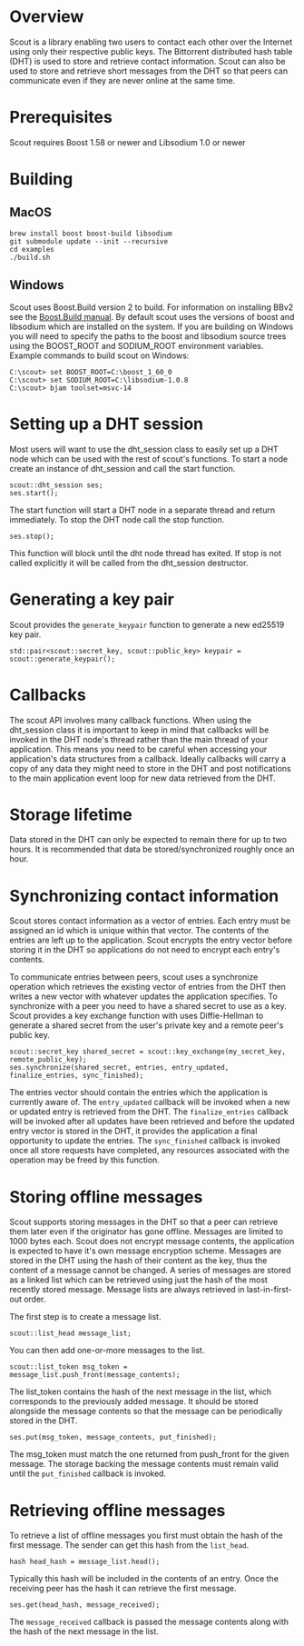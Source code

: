# Overview

Scout is a library enabling two users to contact each other over the Internet using only their respective public keys. The Bittorrent distributed hash table (DHT) is used to store and retrieve contact information. Scout can also be used to store and retrieve short messages from the DHT so that peers can communicate even if they are never online at the same time.

# Prerequisites

Scout requires Boost 1.58 or newer and Libsodium 1.0 or newer

# Building

## MacOS

	brew install boost boost-build libsodium
	git submodule update --init --recursive
	cd examples
	./build.sh

## Windows

Scout uses Boost.Build version 2 to build. For information on installing BBv2 see the [Boost.Build manual](http://www.boost.org/build/doc/html/bbv2/installation.html). By default scout uses the versions of boost and libsodium which are installed on the system. If you are building on Windows you will need to specify the paths to the boost and libsodium source trees using the BOOST_ROOT and SODIUM_ROOT environment variables. Example commands to build scout on Windows:

    C:\scout> set BOOST_ROOT=C:\boost_1_60_0
    C:\scout> set SODIUM_ROOT=C:\libsodium-1.0.8
    C:\scout> bjam toolset=msvc-14

# Setting up a DHT session

Most users will want to use the dht_session class to easily set up a DHT node which can be used with the rest of scout's functions. To start a node create an instance of dht_session and call the start function.

	scout::dht_session ses;
	ses.start();

The start function will start a DHT node in a separate thread and return immediately. To stop the DHT node call the stop function.

	ses.stop();

This function will block until the dht node thread has exited. If stop is not called explicitly it will be called from the dht_session destructor.

# Generating a key pair

Scout provides the `generate_keypair` function to generate a new ed25519 key pair.

	std::pair<scout::secret_key, scout::public_key> keypair = scout::generate_keypair();

# Callbacks

The scout API involves many callback functions. When using the dht_session class it is important to keep in mind that callbacks will be invoked in the DHT node's thread rather than the main thread of your application. This means you need to be careful when accessing your application's data structures from a callback. Ideally callbacks will carry a copy of any data they might need to store in the DHT and post notifications to the main application event loop for new data retrieved from the DHT.

# Storage lifetime

Data stored in the DHT can only be expected to remain there for up to two hours. It is recommended that data be stored/synchronized roughly once an hour.

# Synchronizing contact information

Scout stores contact information as a vector of entries. Each entry must be assigned an id which is unique within that vector. The contents of the entries are left up to the application. Scout encrypts the entry vector before storing it in the DHT so applications do not need to encrypt each entry's contents.

To communicate entries between peers, scout uses a synchronize operation which retrieves the existing vector of entries from the DHT then writes a new vector with whatever updates the application specifies. To synchronize with a peer you need to have a shared secret to use as a key. Scout provides a key exchange function with uses Diffie-Hellman to generate a shared secret from the user's private key and a remote peer's public key.

	scout::secret_key shared_secret = scout::key_exchange(my_secret_key, remote_public_key);
	ses.synchronize(shared_secret, entries, entry_updated, finalize_entries, sync_finished);

The entries vector should contain the entries which the application is currently aware of. The `entry_updated` callback will be invoked when a new or updated entry is retrieved from the DHT. The `finalize_entries` callback will be invoked after all updates have been retrieved and before the updated entry vector is stored in the DHT, it provides the application a final opportunity to update the entries. The `sync_finished` callback is invoked once all store requests have completed, any resources associated with the operation may be freed by this function.

# Storing offline messages

Scout supports storing messages in the DHT so that a peer can retrieve them later even if the originator has gone offline. Messages are limited to 1000 bytes each. Scout does not encrypt message contents, the application is expected to have it's own message encryption scheme. Messages are stored in the DHT using the hash of their content as the key, thus the content of a message cannot be changed. A series of messages are stored as a linked list which can be retrieved using just the hash of the most recently stored message. Message lists are always retrieved in last-in-first-out order.

The first step is to create a message list.

	scout::list_head message_list;

You can then add one-or-more messages to the list.

	scout::list_token msg_token = message_list.push_front(message_contents);

The list_token contains the hash of the next message in the list, which corresponds to the previously added message. It should be stored alongside the message contents so that the message can be periodically stored in the DHT.

	ses.put(msg_token, message_contents, put_finished);

The msg_token must match the one returned from push_front for the given message. The storage backing the message contents must remain valid until the `put_finished` callback is invoked.

# Retrieving offline messages

To retrieve a list of offline messages you first must obtain the hash of the first message. The sender can get this hash from the `list_head`.

	hash head_hash = message_list.head();

Typically this hash will be included in the contents of an entry. Once the receiving peer has the hash it can retrieve the first message.

	ses.get(head_hash, message_received);

The `message_received` callback is passed the message contents along with the hash of the next message in the list.
